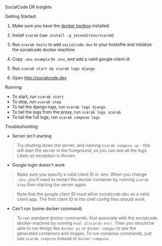 SocialCode DR Insights

Getting Started:

1. Make sure you have the [docker toolbox](https://www.docker.com/products/docker-toolbox) installed.

2. Install `scarab` (`npm install -g jesseditson/scarab`)

3. Run `scarab hosts` to add `socialcode.dev` to your hostsfile and initialize the socialcode docker machine

4. Copy `.env.example` to `.env`, and add a valid google client id

5. Run `scarab start && scarab logs django`

6. Open http://socialcode.dev

Running:

- To start, run `scarab start`
- To stop, run `scarab stop`
- To tail the django logs, run `scarab logs django`
- To tail the logs from the proxy, run `scarab logs scarab`
- To tail the full logs, run `scarab compose logs`

Troubleshooting:

- Server isn't starting

> Try shutting down the server, and running `scarab compose up` - this will start the server in the foreground, so you can see all the logs. Likely an exception is thrown.

- Google login doesn't work

> Make sure you specify a valid client ID in .env. When you change `.env`, you'll need to restart the docker container by running `scarab stop` then starting the server again.

> Note that the google client ID must allow socialcode.dev as a valid client app. The first client ID in the chef config files should work.

- Can't run (some docker command)

> To run standard docker commands, first associate with the socialcode docker-machine by running `eval $(scarab env)`. Then you should be able to run things like `docker ps` or `docker images` to see the generated containers and images. To run compose commands, just use `scarab compose` instead of `docker-compose`.
